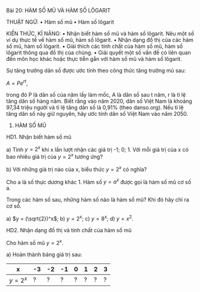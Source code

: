 Bài 20: HÀM SỐ MŨ VÀ HÀM SỐ LÔGARIT

THUẬT NGỮ:
• Hàm số mũ
• Hàm số lôgarit

KIẾN THỨC, KĨ NĂNG:
• Nhận biết hàm số mũ và hàm số lôgarit. Nêu một số ví dụ thực tế về hàm số mũ, hàm số lôgarit.
• Nhận dạng đồ thị của các hàm số mũ, hàm số lôgarit.
• Giải thích các tính chất của hàm số mũ, hàm số lôgarit thông qua đồ thị của chúng.
• Giải quyết một số vấn đề có liên quan đến môn học khác hoặc thực tiễn gắn với hàm số mũ và hàm số lôgarit.

Sự tăng trưởng dân số được ước tính theo công thức tăng trưởng mũ sau:

$A = Pe^{rt}$,

trong đó P là dân số của năm lấy làm mốc, A là dân số sau t năm, r là tỉ lệ tăng dân số hàng năm. Biết rằng vào năm 2020, dân số Việt Nam là khoảng 97,34 triệu người và tỉ lệ tăng dân số là 0,91% (theo danso.org). Nếu tỉ lệ tăng dân số này giữ nguyên, hãy ước tính dân số Việt Nam vào năm 2050.

1. HÀM SỐ MŨ

HD1. Nhận biết hàm số mũ

a) Tính $y = 2^x$ khi x lần lượt nhận các giá trị -1; 0; 1. Với mỗi giá trị của x có bao nhiêu giá trị của $y = 2^x$ tương ứng?

b) Với những giá trị nào của x, biểu thức $y = 2^x$ có nghĩa?

Cho a là số thực dương khác 1.
Hàm số $y = a^x$ được gọi là hàm số mũ cơ số a.

Trong các hàm số sau, những hàm số nào là hàm số mũ? Khi đó hãy chỉ ra cơ số.

a) $y = (\sqrt{2})^x$;     b) $y = 2^x$;     c) $y = 8^x$;     d) $y = x^2$.

HD2. Nhận dạng đồ thị và tính chất của hàm số mũ

Cho hàm số mũ $y = 2^x$.

a) Hoàn thành bảng giá trị sau:

| x | -3 | -2 | -1 | 0 | 1 | 2 | 3 |
|---|----|----|----|----|----|----|---|
| $y = 2^x$ | ? | ? | ? | ? | ? | ? | ? |